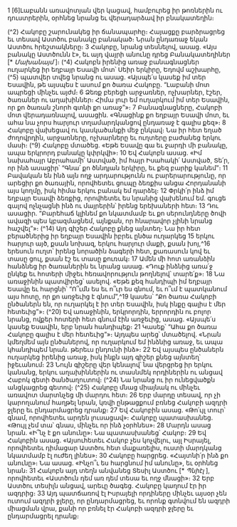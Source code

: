 
1 [6]Լաբանն առավոտյան վեր կացավ, համբուրեց իր թոռներին ու դուստրերին, օրհնեց նրանց եւ վերադարձավ իր
բնակատեղին։

(^2) Հակոբը շարունակեց իր ճանապարհը։ Հայացքը բարձրացրեց եւ տեսավ Աստծու բանակը բանակած։ Նրան
ընդառաջ եկան Աստծու հրեշտակները։ 3 Հակոբը, նրանց տեսնելով, ասաց. «Այս բանակը Աստծունն է», եւ այդ վայրի
անունը դրեց Բանակատեղիներ [* _Մախանայմ_ ]։
(^4) Հակոբն իրենից առաջ բանագնացներ ուղարկեց իր եղբայր Եսավի մոտ՝ Սեիր երկիրը, Եդովմ աշխարհը, (^5) պատվեր
տվեց նրանց ու ասաց. «Այսպե՛ս կասեք իմ տեր Եսավին, թե այսպես է ասում քո ծառա Հակոբը. “Լաբանի մոտ ապրեցի
մինչեւ այժմ։ 6 Ձեռք բերեցի արջառներ, ոչխարներ, էշեր, ծառաներ ու աղախիններ։ Հիմա լուր եմ ուղարկում իմ տեր
Եսավին, որ քո ծառան շնորհ գտնի քո առաջ”»։ 7 Բանագնացները, Հակոբի մոտ վերադառնալով, ասացին. «Գնացինք
քո եղբայր Եսավի մոտ, եւ ահա նա չորս հարյուր տղամարդկանցով ընդառաջ է գալիս քեզ»։ 8 Հակոբը վախեցավ ու
կասկածանքի մեջ ընկավ։ Նա իր հետ եղած ժողովրդին, արջառները, ոչխարները եւ ուղտերը բաժանեց երկու մասի։
(^9) Հակոբը մտածեց. «Եթե Եսավը գա եւ ջարդի մի բանակը, ապա երկրորդ բանակը կփրկվի»։ 10 Եվ Հակոբն ասաց. «Իմ
նախահայր Աբրահամի՛ Աստված, իմ հայր Իսահակի՛ Աստված, Տե՛ր, որ ինձ ասացիր՝ “Գնա՛ քո ծննդյան երկիրը, եւ քեզ
բարիք կանեմ”։ 11 Բավական են ինձ այն ողջ արդարությունն ու բարերարությունը, որ արեցիր քո ծառային, որովհետեւ
ցուպը ձեռքիս անցա Հորդանանի այս կողմը, իսկ հիմա երկու բանակ եմ դարձել։ 12 Փրկի՛ր ինձ իմ եղբայր Եսավի ձեռքից,
որովհետեւ ես նրանից վախենում եմ. գուցե գալով ոչնչացնի ինձ ու մայրերին՝ իրենց երեխաների հետ։ 13 Դու ասացիր.
“Բարեհաճ կլինեմ քո նկատմամբ եւ քո սերունդները ծովի ավազի պես կբազմացնեմ, այնքան, որ հնարավոր չլինի նրանց
հաշվել”»։
(^14) Այդ գիշեր Հակոբը քնեց այնտեղ։ Նա իր հետ բերածներից իր եղբայր Եսավին իբրեւ ընծա ուղարկեց 15 երկու
հարյուր այծ, քսան նոխազ, երկու հարյուր մաքի, քսան խոյ,^16 երեսուն ուղտ՝ իրենց նորածին ձագերի հետ, քառասուն
կով եւ տասը ցուլ, քսան էշ եւ տասը քուռակ։ 17 Ամեն մի հոտ առանձին հանձնեց իր ծառաներին եւ նրանց ասաց. «Դուք
ինձնից առա՛ջ ընկեք եւ հոտերի միջեւ հեռավորություն թողնելով՝ տարե՛ք»։ 18 Նա առաջինին պատվիրեց՝ ասելով. «Եթե
քեզ հանդիպի իմ եղբայր Եսավը եւ հարցնի՝ “Ո՞ւմն ես եւ ո՞ւր ես գնում, եւ ո՞ւմ է պատկանում այս հոտը, որ քո առջեւից է
գնում”,^19 կասես՝ “Քո ծառա Հակոբի ընծաներն են, որ ուղարկել է իր տեր Եսավին, իսկ ինքը գալիս է մեր հետեւից”»։
(^20) Եվ առաջինին, երկրորդին, երրորդին ու բոլոր նրանց, ովքեր հոտերի հետ գնում էին առջեւից, ասաց. «Այսպե՛ս կասեք
Եսավին, երբ նրան հանդիպեք։ 21 Կասեք՝ “Ահա քո ծառա Հակոբը գալիս է մեր հետեւից”»։ Այդպես արեց՝ մտածելով.
«Նրան կմեղմեմ այն ընծաներով, որ ուղարկում եմ ինձնից առաջ, եւ ապա կհանդիպեմ նրան. թերեւս ընդունի ինձ»։ 22 Եվ
այսպես ընծաներն ուղարկեց իրենից առաջ, իսկ ինքն այդ գիշեր քնեց այնտեղ՝ իջեւանում։ 23 Նույն գիշերը վեր կենալով՝
նա վերցրեց իր երկու կանանց, երկու աղախիններին ու տասնմեկ որդիներին ու անցավ Հաբոկ գետի ծանծաղուտով։
(^24) Նա նրանց ու իր ունեցվածքն անցկացրեց գետով։
(^25) Հակոբը մնաց միայնակ ու մինչեւ առավոտ մարտնչեց մի մարդու հետ։ 26 Երբ մարդը տեսավ, որ չի կարողանում
հաղթել նրան, կռվի ընթացքում բռնեց Հակոբի ազդրի ջլերը եւ ընդարմացրեց դրանք։ 27 Եվ Հակոբին ասաց. «Թո՛ւյլ տուր՝
գնամ, որովհետեւ արդեն լուսացավ»։ Հակոբը պատասխանեց. «Թույլ չեմ տա՝ գնաս, մինչեւ որ ինձ չօրհնես»։ 28 Մարդն
ասաց նրան. «Ի՞նչ է քո անունը»։ Նա պատասխանեց՝ Հակոբ։ 29 Եվ Հակոբին ասաց. «Այսուհետեւ Հակոբ չես կոչվելու,
այլ Իսրայել, որովհետեւ դիմացար Աստծու հետ մաքառելիս, ուստի մարդկանց նկատմամբ էլ ուժեղ լինես»։ 30 Հակոբը
հարցրեց. «Հայտնի՛ր ինձ քո անունը»։ Նա ասաց. «Ինչո՞ւ ես հարցնում իմ անունը», եւ օրհնեց նրան։ 31 Հակոբն այդ տեղն
անվանեց Տեսիլ Աստծու [* _Պնիէլ_ ], որովհետեւ «Աստծուն դեմ առ դեմ տեսա եւ ողջ մնացի»։ 32 Երբ Աստծու տեսիլն
անցավ, արեւը ծագեց. Հակոբը կաղում էր իր ազդրից։ 33 Այդ պատճառով էլ Իսրայելի որդիները մինչեւ այսօր չեն ուտում
ազդրի ջլերը, որ ընդարմացրեց, եւ որոնք գտնվում են ազդրի միացման վրա, քանի որ բռնել էր Հակոբի ազդրի ջլերը եւ
ընդարմացրել դրանք։
